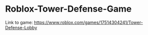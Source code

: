 # Roblox-Tower-Defense-Game 
Link to game:
https://www.roblox.com/games/17514304241/Tower-Defense-Lobby
